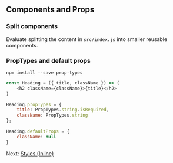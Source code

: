## Components and Props

### Split components

Evaluate splitting the content in `src/index.js` into smaller reusable components.

### PropTypes and default props

`npm install --save prop-types`

```javascript
const Heading = ({ title, className }) => (
    <h2 className={className}>{title}</h2>
)

Heading.propTypes = {
    title: PropTypes.string.isRequired,
    className: PropTypes.string
};

Heading.defaultProps = {
    className: null
}
```

Next: [Styles (Inline)](http://url.com)